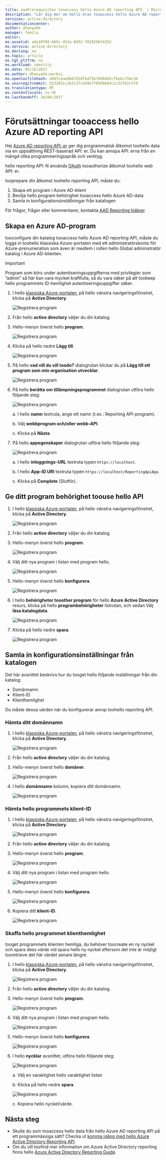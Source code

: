 ```yaml
---
title: aaaPrerequisites tooaccess hello Azure AD reporting API. | Microsoft Docs
description: "Lär dig mer om hello krav tooaccess hello Azure AD reporting API"
services: active-directory
documentationcenter: 
author: dhanyahk
manager: femila
editor: 
ms.assetid: ada19f69-665c-452a-8452-701029bf4252
ms.service: active-directory
ms.devlang: na
ms.topic: article
ms.tgt_pltfrm: na
ms.workload: identity
ms.date: 05/16/2017
ms.author: dhanyahk;markvi
ms.openlocfilehash: e9d7ceaedb07d18fbd75b70d68b5cfbebc756c36
ms.sourcegitcommit: 523283cc1b3c37c428e77850964dc1c33742c5f0
ms.translationtype: MT
ms.contentlocale: sv-SE
ms.lasthandoff: 10/06/2017
---
```

# <a name="prerequisites-tooaccess-hello-azure-ad-reporting-api"></a>Förutsättningar tooaccess hello Azure AD reporting API
Hej [Azure AD reporting API: er](https://msdn.microsoft.com/library/azure/ad/graph/howto/azure-ad-reports-and-events-preview) ger dig programmatisk åtkomst toohello data via en uppsättning REST-baserad API: er. Du kan anropa API: erna från en mängd olika programmeringsspråk och verktyg.

hello reporting API: N används [OAuth](https://msdn.microsoft.com/library/azure/dn645545.aspx) tooauthorize åtkomst toohello web API: er. 

tooprepare din åtkomst toohello reporting API, måste du:

1. Skapa ett program i Azure AD-klient 
2. Bevilja hello program behörighet tooaccess hello Azure AD-data
3. Samla in konfigurationsinställningar från katalogen

För frågor, frågor eller kommentarer, kontakta [AAD Reporting hjälper](mailto:aadreportinghelp@microsoft.com).

## <a name="create-an-azure-ad-application"></a>Skapa en Azure AD-program
tooconfigure din katalog tooaccess hello Azure AD reporting API, måste du logga in toohello klassiska Azure-portalen med ett administratörskonto för Azure-prenumeration som även är medlem i rollen hello Global administratör katalog i Azure AD-klienten.

> [!IMPORTANT]
> Program som körs under autentiseringsuppgifterna med privilegier som ”admin” så här kan vara mycket kraftfulla, så du vara säker på att tookeep hello programmets ID-hemlighet autentiseringsuppgifter säker.
> 
> 

1. I hello [klassiska Azure-portalen](https://manage.windowsazure.com), på hello vänstra navigeringsfönstret, klicka på **Active Directory**.
   
    ![Registrera program](./media/active-directory-reporting-api-prerequisites/01.png) 
2. Från hello **active directory** väljer du din katalog.
3. Hello-menyn överst hello **program**.
   
    ![Registrera program](./media/active-directory-reporting-api-prerequisites/02.png) 
4. Klicka på hello nedre **Lägg till**.
   
    ![Registrera program](./media/active-directory-reporting-api-prerequisites/03.png) 
5. På hello **vad vill du vill toodo?** dialogrutan klickar du på **Lägg till ett program som min organisation utvecklar**. 
   
    ![Registrera program](./media/active-directory-reporting-api-prerequisites/04.png) 
6. På hello **berätta om tillämpningsprogrammet** dialogrutan utföra hello följande steg: 
   
    ![Registrera program](./media/active-directory-reporting-api-prerequisites/05.png) 
   
    a. I hello **namn** textruta, ange ett namn (t.ex.: Reporting API-program).
   
    b. Välj **webbprogram och/eller webb-API**.
   
    c. Klicka på **Nästa**.
7. På hello **appegenskaper** dialogrutan utföra hello följande steg: 
   
    ![Registrera program](./media/active-directory-reporting-api-prerequisites/06.png) 
   
    a. I hello **inloggnings-URL** textruta typen `https://localhost`.
   
    b. I hello **App-ID URI** textruta typen ```https://localhost/ReportingApiApp```.
   
    c. Klicka på **Complete** (Slutför).

## <a name="grant-your-application-permission-toouse-hello-api"></a>Ge ditt program behörighet toouse hello API
1. I hello [klassiska Azure-portalen](https://manage.windowsazure.com/), på hello vänstra navigeringsfönstret, klicka på **Active Directory**.
   
    ![Registrera program](./media/active-directory-reporting-api-prerequisites/01.png) 
2. Från hello **active directory** väljer du din katalog.
3. Hello-menyn överst hello **program**.
   
    ![Registrera program](./media/active-directory-reporting-api-prerequisites/02.png)
4. Välj ditt nya program i listan med program hello.
   
    ![Registrera program](./media/active-directory-reporting-api-prerequisites/07.png)
5. Hello-menyn överst hello **konfigurera**.
   
    ![Registrera program](./media/active-directory-reporting-api-prerequisites/08.png)
6. I hello **behörigheter tooother program** för hello **Azure Active Directory** resurs, klicka på hello **programbehörigheter** listrutan, och sedan Välj **läsa katalogdata**.
   
    ![Registrera program](./media/active-directory-reporting-api-prerequisites/09.png)
7. Klicka på hello nedre **spara**.
   
    ![Registrera program](./media/active-directory-reporting-api-prerequisites/10.png)

## <a name="gather-configuration-settings-from-your-directory"></a>Samla in konfigurationsinställningar från katalogen
Det här avsnittet beskrivs hur du tooget hello följande inställningar från din katalog:

* Domännamn
* Klient-ID
* Klienthemlighet

Du måste dessa värden när du konfigurerar anrop toohello reporting API. 

### <a name="get-your-domain-name"></a>Hämta ditt domännamn
1. I hello [klassiska Azure-portalen](https://manage.windowsazure.com), på hello vänstra navigeringsfönstret, klicka på **Active Directory**.
   
    ![Registrera program](./media/active-directory-reporting-api-prerequisites/01.png) 
2. Från hello **active directory** väljer du din katalog.
3. Hello-menyn överst hello **domäner**.
   
    ![Registrera program](./media/active-directory-reporting-api-prerequisites/11.png) 
4. I hello **domännamn** kolumn, kopiera ditt domännamn.
   
    ![Registrera program](./media/active-directory-reporting-api-prerequisites/12.png) 

### <a name="get-hello-applications-client-id"></a>Hämta hello programmets klient-ID
1. I hello [klassiska Azure-portalen](https://manage.windowsazure.com), på hello vänstra navigeringsfönstret, klicka på **Active Directory**.
   
    ![Registrera program](./media/active-directory-reporting-api-prerequisites/01.png) 
2. Från hello **active directory** väljer du din katalog.
3. Hello-menyn överst hello **program**.
   
    ![Registrera program](./media/active-directory-reporting-api-prerequisites/02.png) 
4. Välj ditt nya program i listan med program hello.
   
    ![Registrera program](./media/active-directory-reporting-api-prerequisites/07.png)
5. Hello-menyn överst hello **konfigurera**.
   
    ![Registrera program](./media/active-directory-reporting-api-prerequisites/08.png)
6. Kopiera ditt **klient-ID**.
   
    ![Registrera program](./media/active-directory-reporting-api-prerequisites/13.png)

### <a name="get-hello-applications-client-secret"></a>Skaffa hello programmet klienthemlighet
tooget programmets klienten hemliga, du behöver toocreate en ny nyckel och spara dess värde vid spara hello ny nyckel eftersom det inte är möjligt tooretrieve det här värdet senare längre.

1. I hello [klassiska Azure-portalen](https://manage.windowsazure.com), på hello vänstra navigeringsfönstret, klicka på **Active Directory**.
   
    ![Registrera program](./media/active-directory-reporting-api-prerequisites/01.png) 
2. Från hello **active directory** väljer du din katalog.
3. Hello-menyn överst hello **program**.
   
    ![Registrera program](./media/active-directory-reporting-api-prerequisites/02.png) 
4. Välj ditt nya program i listan med program hello.
   
    ![Registrera program](./media/active-directory-reporting-api-prerequisites/07.png)
5. Hello-menyn överst hello **konfigurera**.
   
    ![Registrera program](./media/active-directory-reporting-api-prerequisites/08.png)
6. I hello **nycklar** avsnittet, utföra hello följande steg: 
   
    ![Registrera program](./media/active-directory-reporting-api-prerequisites/14.png)
   
    a. Välj en varaktighet hello varaktighet listan
   
    b. Klicka på hello nedre **spara**.
   
    ![Registrera program](./media/active-directory-reporting-api-prerequisites/10.png)
   
    c. Kopiera hello nyckel/värde.

## <a name="next-steps"></a>Nästa steg
* Skulle du som tooaccess hello data från hello Azure AD reporting API på ett programmässiga sätt? Checka ut [komma igång med hello Azure Active Directory Reporting API](active-directory-reporting-api-getting-started.md).
* Om du vill toofind mer information om Azure Active Directory reporting finns hello [Azure Active Directory Reporting Guide](active-directory-reporting-guide.md).  

